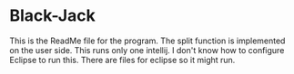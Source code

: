 # Black-Jack

This is the ReadMe file for the program.
The split function is implemented on the user side.
This runs only one intellij. I don't know how to configure Eclipse to run this.
There are files for eclipse so it might run.